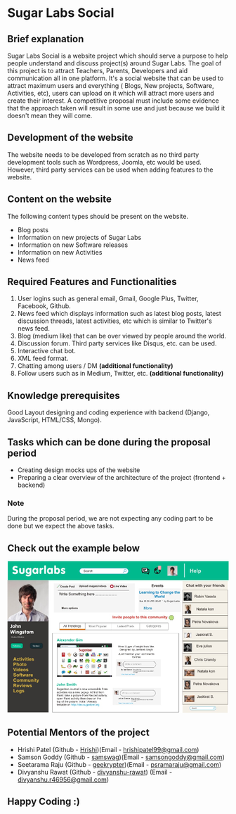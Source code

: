 # Sugar Labs Social
## Brief explanation
Sugar Labs Social is a website project which should serve a purpose to help people understand and discuss project(s) around Sugar Labs. The goal of this project is to attract Teachers, Parents, Developers and aid communication all in one platform. It's a social website that can be used to attract maximum users and everything ( Blogs, New projects, Software, Activities, etc), users can upload on it which will attract more users and create their interest. A competitive proposal must include some evidence that the approach taken will result in some use and just because we build it doesn't mean they will come.
## Development of the website
The website needs to be developed from scratch as no third party development tools such as Wordpress, Joomla, etc would be used. However, third party services can be used when adding features to the website.

## Content on the website
The following content types should be present on the website.

- Blog posts
- Information on new projects of Sugar Labs
- Information on new Software releases
- Information on new Activities
- News feed

## Required Features and Functionalities
1. User logins such as general email, Gmail, Google Plus, Twitter, Facebook, Github.
2. News feed which displays information such as latest blog posts, latest discussion threads, latest activities, etc which is similar to Twitter's news feed.
3. Blog (medium like) that can be over viewed by people around the world.
4. Discussion forum. Third party services like Disqus, etc. can be used.
5. Interactive chat bot.
7. XML feed format.
8. Chatting among users / DM **(additional functionality)**
9. Follow users such as in Medium, Twitter, etc. **(additional functionality)**

## Knowledge prerequisites
Good Layout designing and coding experience with backend (Django, JavaScript, HTML/CSS, Mongo).

## Tasks which can be done during the proposal period
- Creating design mocks ups of the website
- Preparing a clear overview of the architecture of the project (frontend + backend)

 ### Note
 During the proposal period, we are not expecting any coding part to be done but we expect the above tasks.

## Check out the example below
![](Social_Site.jpg)

## Potential Mentors of the project
- Hrishi Patel (Github - [Hrishi](https://github.com/Hrishi1999))(Email - hrishipatel99@gmail.com)
- Samson Goddy (Github - [samswag](https://github.com/samswag))(Email - samsongoddy@gmail.com)
- Seetarama Raju (Github - [geekrypter](https://github.com/geekrypter))(Email - psramaraju@gmail.com)
- Divyanshu Rawat (Github - [divyanshu-rawat](https://github.com/divyanshu-rawat)) (Email - divyanshu.r46956@gmail.com)

## Happy Coding :)
